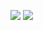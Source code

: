 ![](https://komarev.com/ghpvc/?username=wyrxn)
![](https://komarev.com/ghpvc/?username=wyrxn&color=yellow)
